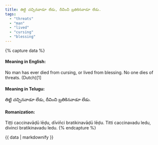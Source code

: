 ```yaml
---
title: తిట్టి చచ్చినవాడూ లేడు, దీవించి బ్రతికినవాడూ లేడు.
tags:
  - "threats"
  - "man"
  - "lived"
  - "cursing"
  - "blessing"
---
```


{% capture data %}
#### Meaning in English:
No man has ever died from cursing, or lived from blessing.
No one dies of threats. (Dutch)[1]

#### Meaning in Telugu:
తిట్టి చచ్చినవాడూ లేడు, దీవించి బ్రతికినవాడూ లేడు.

#### Romanization:
Tiṭṭi caccinavāḍū lēḍu, dīvin̄ci bratikinavāḍū lēḍu.
Titti caccinavadu ledu, divinci bratikinavadu ledu.
{% endcapture %}

{{ data | markdownify }}

